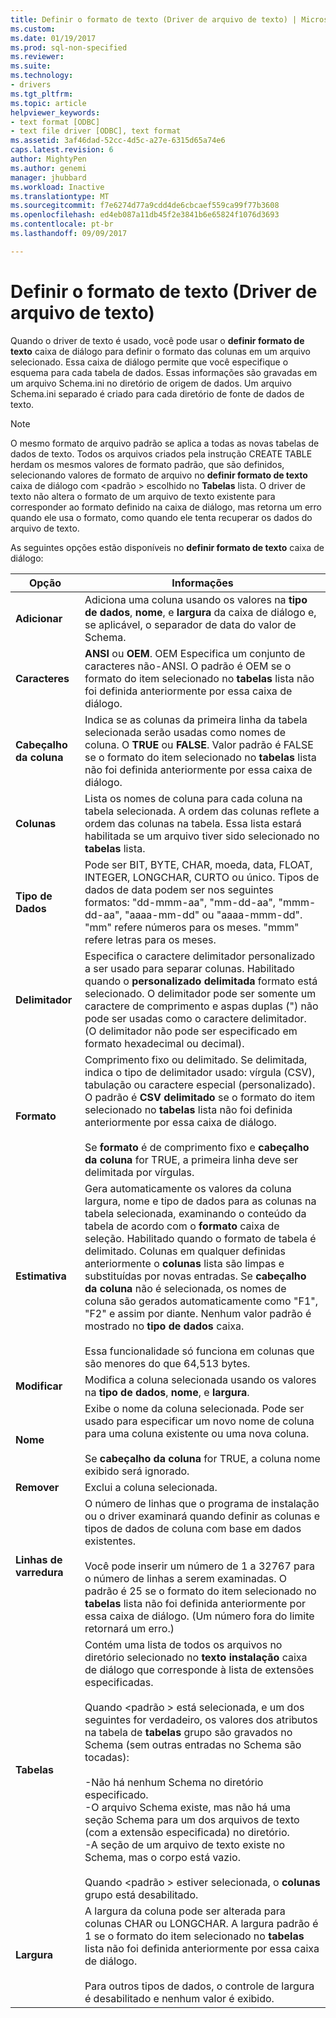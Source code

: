 ```yaml
---
title: Definir o formato de texto (Driver de arquivo de texto) | Microsoft Docs
ms.custom: 
ms.date: 01/19/2017
ms.prod: sql-non-specified
ms.reviewer: 
ms.suite: 
ms.technology:
- drivers
ms.tgt_pltfrm: 
ms.topic: article
helpviewer_keywords:
- text format [ODBC]
- text file driver [ODBC], text format
ms.assetid: 3af46dad-52cc-4d5c-a27e-6315d65a74e6
caps.latest.revision: 6
author: MightyPen
ms.author: genemi
manager: jhubbard
ms.workload: Inactive
ms.translationtype: MT
ms.sourcegitcommit: f7e6274d77a9cdd4de6cbcaef559ca99f77b3608
ms.openlocfilehash: ed4eb087a11db45f2e3841b6e65824f1076d3693
ms.contentlocale: pt-br
ms.lasthandoff: 09/09/2017

---
```

# <a name="defining-text-format-text-file-driver"></a>Definir o formato de texto (Driver de arquivo de texto)
Quando o driver de texto é usado, você pode usar o **definir formato de texto** caixa de diálogo para definir o formato das colunas em um arquivo selecionado. Essa caixa de diálogo permite que você especifique o esquema para cada tabela de dados. Essas informações são gravadas em um arquivo Schema.ini no diretório de origem de dados. Um arquivo Schema.ini separado é criado para cada diretório de fonte de dados de texto.  
  
> [!NOTE]  
>  O mesmo formato de arquivo padrão se aplica a todas as novas tabelas de dados de texto. Todos os arquivos criados pela instrução CREATE TABLE herdam os mesmos valores de formato padrão, que são definidos, selecionando valores de formato de arquivo no **definir formato de texto** caixa de diálogo com \<padrão > escolhido no **Tabelas** lista. O driver de texto não altera o formato de um arquivo de texto existente para corresponder ao formato definido na caixa de diálogo, mas retorna um erro quando ele usa o formato, como quando ele tenta recuperar os dados do arquivo de texto.  
  
 As seguintes opções estão disponíveis no **definir formato de texto** caixa de diálogo:  
  
|Opção|Informações|  
|------------|-----------------|  
|**Adicionar**|Adiciona uma coluna usando os valores na **tipo de dados**, **nome**, e **largura** da caixa de diálogo e, se aplicável, o separador de data do valor de Schema.|  
|**Caracteres**|**ANSI** ou **OEM**. OEM Especifica um conjunto de caracteres não-ANSI. O padrão é OEM se o formato do item selecionado no **tabelas** lista não foi definida anteriormente por essa caixa de diálogo.|  
|**Cabeçalho da coluna**|Indica se as colunas da primeira linha da tabela selecionada serão usadas como nomes de coluna. O **TRUE** ou **FALSE**. Valor padrão é FALSE se o formato do item selecionado no **tabelas** lista não foi definida anteriormente por essa caixa de diálogo.|  
|**Colunas**|Lista os nomes de coluna para cada coluna na tabela selecionada. A ordem das colunas reflete a ordem das colunas na tabela. Essa lista estará habilitada se um arquivo tiver sido selecionado no **tabelas** lista.|  
|**Tipo de Dados**|Pode ser BIT, BYTE, CHAR, moeda, data, FLOAT, INTEGER, LONGCHAR, CURTO ou único. Tipos de dados de data podem ser nos seguintes formatos: "dd-mmm-aa", "mm-dd-aa", "mmm-dd-aa", "aaaa-mm-dd" ou "aaaa-mmm-dd". "mm" refere números para os meses. "mmm" refere letras para os meses.|  
|**Delimitador**|Especifica o caractere delimitador personalizado a ser usado para separar colunas. Habilitado quando o **personalizado delimitada** formato está selecionado. O delimitador pode ser somente um caractere de comprimento e aspas duplas (") não pode ser usadas como o caractere delimitador. (O delimitador não pode ser especificado em formato hexadecimal ou decimal).|  
|**Formato**|Comprimento fixo ou delimitado. Se delimitada, indica o tipo de delimitador usado: vírgula (CSV), tabulação ou caractere especial (personalizado). O padrão é **CSV delimitado** se o formato do item selecionado no **tabelas** lista não foi definida anteriormente por essa caixa de diálogo.<br /><br /> Se **formato** é de comprimento fixo e **cabeçalho da coluna** for TRUE, a primeira linha deve ser delimitada por vírgulas.|  
|**Estimativa**|Gera automaticamente os valores da coluna largura, nome e tipo de dados para as colunas na tabela selecionada, examinando o conteúdo da tabela de acordo com o **formato** caixa de seleção. Habilitado quando o formato de tabela é delimitado. Colunas em qualquer definidas anteriormente o **colunas** lista são limpas e substituídas por novas entradas. Se **cabeçalho da coluna** não é selecionada, os nomes de coluna são gerados automaticamente como "F1", "F2" e assim por diante. Nenhum valor padrão é mostrado no **tipo de dados** caixa.<br /><br /> Essa funcionalidade só funciona em colunas que são menores do que 64,513 bytes.|  
|**Modificar**|Modifica a coluna selecionada usando os valores na **tipo de dados**, **nome**, e **largura**.|  
|**Nome**|Exibe o nome da coluna selecionada. Pode ser usado para especificar um novo nome de coluna para uma coluna existente ou uma nova coluna.<br /><br /> Se **cabeçalho da coluna** for TRUE, a coluna nome exibido será ignorado.|  
|**Remover**|Exclui a coluna selecionada.|  
|**Linhas de varredura**|O número de linhas que o programa de instalação ou o driver examinará quando definir as colunas e tipos de dados de coluna com base em dados existentes.<br /><br /> Você pode inserir um número de 1 a 32767 para o número de linhas a serem examinadas. O padrão é 25 se o formato do item selecionado no **tabelas** lista não foi definida anteriormente por essa caixa de diálogo. (Um número fora do limite retornará um erro.)|  
|**Tabelas**|Contém uma lista de todos os arquivos no diretório selecionado no **texto instalação** caixa de diálogo que corresponde à lista de extensões especificadas.<br /><br /> Quando \<padrão > está selecionada, e um dos seguintes for verdadeiro, os valores dos atributos na tabela de **tabelas** grupo são gravados no Schema (sem outras entradas no Schema são tocadas):<br /><br /> -Não há nenhum Schema no diretório especificado.<br />-O arquivo Schema existe, mas não há uma seção Schema para um dos arquivos de texto (com a extensão especificada) no diretório.<br />-A seção de um arquivo de texto existe no Schema, mas o corpo está vazio.<br /><br /> Quando \<padrão > estiver selecionada, o **colunas** grupo está desabilitado.|  
|**Largura**|A largura da coluna pode ser alterada para colunas CHAR ou LONGCHAR. A largura padrão é 1 se o formato do item selecionado no **tabelas** lista não foi definida anteriormente por essa caixa de diálogo.<br /><br /> Para outros tipos de dados, o controle de largura é desabilitado e nenhum valor é exibido.|

